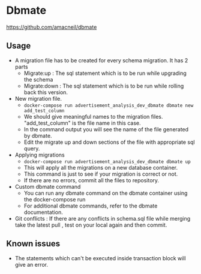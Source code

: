 # Dbmate

https://github.com/amacneil/dbmate

## Usage
- A migration file has to be created for every schema migration. It has  2 parts 
    - Migrate:up : The sql statement which is to be run while upgrading the schema
    - Migrate:down : The sql statement which is to be run while rolling back this version.
- New migration file. 
    - `docker-compose run advertisement_analysis_dev_dbmate dbmate new add_test_column`
    - We should give meaningful names to the migration files. "add_test_column" is the file name in this case.  
    - In the command output you will see the name of the file generated by dbmate.
    - Edit the migrate up and down sections of the file with appropriate sql query.
- Applying migrations
    - `docker-compose run advertisement_analysis_dev_dbmate dbmate up`
    - This will apply all the migrations on a new database container.
    - This command is just to see if your migration is correct or not.
    - If there are no errors, commit all the files to repository.
- Custom dbmate command
    - You can run any dbmate command on the dbmate container using the docker-compose run
    - For additional dbmate commands, refer to the dbmate documentation.  
- Git conflicts : If there are any conflicts in schema.sql file while merging take the latest pull , test on your local again and then commit.

## Known issues
- The statements which can't be executed inside transaction block will give an error. 

